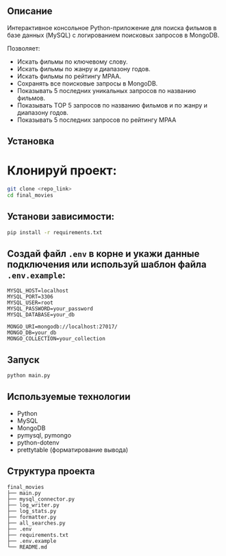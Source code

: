 ## Описание
Интерактивное консольное Python-приложение для поиска фильмов в базе данных (MySQL) с логированием поисковых 
запросов в MongoDB.

Позволяет:
- Искать фильмы по ключевому слову.
- Искать фильмы по жанру и диапазону годов.
- Искать фильмы по рейтингу MPAA.
- Сохранять все поисковые запросы в MongoDB.
- Показывать 5 последних уникальных запросов по названию фильмов.
- Показывать TОР 5 запросов по названию фильмов и по жанру и диапазону годов.
- Показывать 5 последних запросов по рейтингу MPAA

##  Установка
# Клонируй проект:
```bash
git clone <repo_link>
cd final_movies
```

## Установи зависимости:
```bash
pip install -r requirements.txt
```

## Создай файл `.env` в корне и укажи данные подключения или используй шаблон файла `.env.example`:
```
MYSQL_HOST=localhost
MYSQL_PORT=3306
MYSQL_USER=root
MYSQL_PASSWORD=your_password
MYSQL_DATABASE=your_db

MONGO_URI=mongodb://localhost:27017/
MONGO_DB=your_db
MONGO_COLLECTION=your_collection
```

## Запуск
```bash
python main.py
```

##  Используемые технологии
- Python
- MySQL
- MongoDB
- pymysql, pymongo
- python-dotenv
- prettytable (форматирование вывода)

## Структура проекта
```
final_movies
├── main.py
├── mysql_connector.py
├── log_writer.py
├── log_stats.py
├── formatter.py
├── all_searches.py
├── .env
├── requirements.txt
├── .env.example
└── README.md


